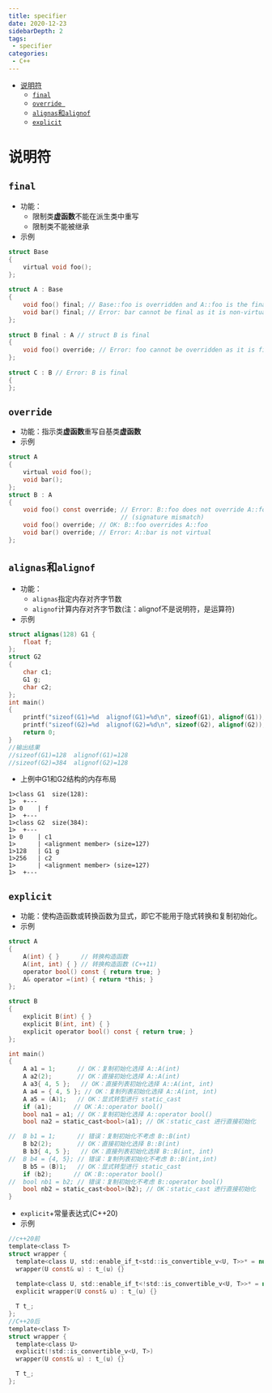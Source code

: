 ```yaml
---
title: specifier
date: 2020-12-23
sidebarDepth: 2
tags:
 - specifier
categories:
 - C++
---
```

- [说明符](#说明符)
  - [`final`](#final)
  - [`override `](#override-)
  - [`alignas`和`alignof`](#alignas和alignof)
  - [`explicit`](#explicit)
# 说明符
## `final`
- 功能：
  - 限制类**虚函数**不能在派生类中重写
  - 限制类不能被继承
- 示例
```c
struct Base
{
    virtual void foo();
};
 
struct A : Base
{
    void foo() final; // Base::foo is overridden and A::foo is the final override
    void bar() final; // Error: bar cannot be final as it is non-virtual
};
 
struct B final : A // struct B is final
{
    void foo() override; // Error: foo cannot be overridden as it is final in A
};
 
struct C : B // Error: B is final
{
};
```
## `override `
- 功能：指示类**虚函数**重写自基类**虚函数**
- 示例
```c
struct A
{
    virtual void foo();
    void bar();
};
struct B : A
{
    void foo() const override; // Error: B::foo does not override A::foo
                               // (signature mismatch)
    void foo() override; // OK: B::foo overrides A::foo
    void bar() override; // Error: A::bar is not virtual
};
```
## `alignas`和`alignof`
- 功能：
  - `alignas`指定内存对齐字节数
  - `alignof`计算内存对齐字节数(注：alignof不是说明符，是运算符)
- 示例
```c
struct alignas(128) G1 {
	float f;
};
struct G2
{
	char c1;
	G1 g;
	char c2;
};
int main()
{
	printf("sizeof(G1)=%d  alignof(G1)=%d\n", sizeof(G1), alignof(G1));
	printf("sizeof(G2)=%d  alignof(G2)=%d\n", sizeof(G2), alignof(G2));
	return 0;
}
//输出结果
//sizeof(G1)=128  alignof(G1)=128
//sizeof(G2)=384  alignof(G2)=128
```
- 上例中G1和G2结构的内存布局
```
1>class G1	size(128):
1>	+---
1> 0	| f
1>	+---
1>class G2	size(384):
1>	+---
1> 0	| c1
1>  	| <alignment member> (size=127)
1>128	| G1 g
1>256	| c2
1>  	| <alignment member> (size=127)
1>	+---
```
## `explicit`
- 功能：使构造函数或转换函数为显式，即它不能用于隐式转换和复制初始化。
- 示例
```c
struct A
{
	A(int) { }      // 转换构造函数
	A(int, int) { } // 转换构造函数 (C++11)
	operator bool() const { return true; }
	A& operator =(int) { return *this; }
};

struct B
{
	explicit B(int) { }
	explicit B(int, int) { }
	explicit operator bool() const { return true; }
};

int main()
{
	A a1 = 1;      // OK：复制初始化选择 A::A(int)
	A a2(2);       // OK：直接初始化选择 A::A(int)
	A a3{ 4, 5 };   // OK：直接列表初始化选择 A::A(int, int)
	A a4 = { 4, 5 }; // OK：复制列表初始化选择 A::A(int, int)
	A a5 = (A)1;   // OK：显式转型进行 static_cast
	if (a1);      // OK：A::operator bool()
	bool na1 = a1; // OK：复制初始化选择 A::operator bool()
	bool na2 = static_cast<bool>(a1); // OK：static_cast 进行直接初始化

//  B b1 = 1;      // 错误：复制初始化不考虑 B::B(int)
	B b2(2);       // OK：直接初始化选择 B::B(int)
	B b3{ 4, 5 };   // OK：直接列表初始化选择 B::B(int, int)
//  B b4 = {4, 5}; // 错误：复制列表初始化不考虑 B::B(int,int)
	B b5 = (B)1;   // OK：显式转型进行 static_cast
	if (b2);      // OK：B::operator bool()
//  bool nb1 = b2; // 错误：复制初始化不考虑 B::operator bool()
	bool nb2 = static_cast<bool>(b2); // OK：static_cast 进行直接初始化
}
```
- `explicit`+常量表达式(C++20)
- 示例
```c
//c++20前
template<class T>
struct wrapper {
  template<class U, std::enable_if_t<std::is_convertible_v<U, T>>* = nullptr>
  wrapper(U const& u) : t_(u) {}
  
  template<class U, std::enable_if_t<!std::is_convertible_v<U, T>>* = nullptr>
  explicit wrapper(U const& u) : t_(u) {}

  T t_;
};
//C++20后
template<class T> 
struct wrapper { 
  template<class U> 
  explicit(!std::is_convertible_v<U, T>) 
  wrapper(U const& u) : t_(u) {} 

  T t_; 
};
```